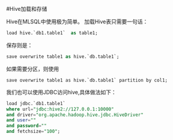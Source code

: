 #Hive加载和存储

Hive在MLSQL中使用极为简单。 加载Hive表只需要一句话：

```sql
load hive.`db1.table1`  as table1;
```

保存则是：

```sql
save overwrite table1 as hive.`db.table1`;
```

如果需要分区，则使用

```
save overwrite table1 as hive.`db.table1` partition by col1;
```

我们也可以使用JDBC访问hive,具体做法如下：

```sql
load jdbc.`db1.table1` 
where url="jdbc:hive2://127.0.0.1:10000"
and driver="org.apache.hadoop.hive.jdbc.HiveDriver"
and user="" 
and password="" 
and fetchsize="100";
```